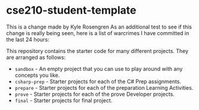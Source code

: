 # cse210-student-template
This is a change made by Kyle Rosengren
As an additional test to see if this change is really being seen, here is a list of warcrimes I have committed in the last 24 hours:




This repository contains the starter code for many different projects. They are arranged as follows:

* `sandbox` - An empty project that you can use to play around with any concepts you like.
* `csharp-prep` - Starter projects for each of the C# Prep assignments.
* `prepare` - Starter projects for each of the preparation Learning Activities.
* `prove` - Starter projects for each of the prove Developer projects.
* `final` - Starter projects for final project.
